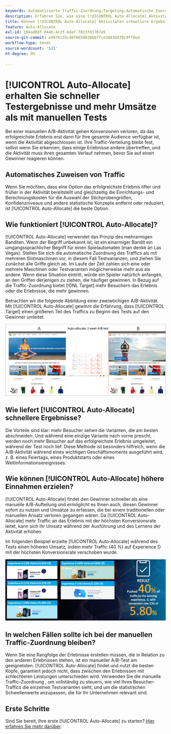 ```yaml
---
keywords: Automatisierte Traffic-Zuordnung;Targeting;Automatische Zuordnung;Automatische Zuordnung
description: Erfahren Sie, wie eine [!UICONTROL Auto Allocate] Aktivität  [!DNL Adobe Target] /einen Gewinner aus zwei oder mehr Erlebnissen identifiziert und automatisch mehr Traffic an den Gewinner weiterleitet.
title: Können [!UICONTROL Auto-Allocate] Aktivitäten schnellere Ergebnisse und höhere Umsätze erzielen?
feature: Auto-Allocate
exl-id: 104ad88f-044b-4c2f-bdaf-f023fd1787a5
source-git-commit: e9976135c46f6658030b07fce384364f0c9ff0ed
workflow-type: tm+mt
source-wordcount: '521'
ht-degree: 0%

---
```


# [!UICONTROL Auto-Allocate] erhalten Sie schneller Testergebnisse und mehr Umsätze als mit manuellen Tests

Bei einer manuellen A/B-Aktivität gehen Konversionen verloren, da das erfolgreichste Erlebnis erst dann für Ihre gesamte Audience verfügbar ist, wenn die Aktivität abgeschlossen ist. Ihre Traffic-Verteilung bleibt fest, selbst wenn Sie erkennen, dass einige Erlebnisse andere übertreffen, und die Aktivität muss ihren gesamten Verlauf nehmen, bevor Sie auf einen Gewinner reagieren können.

## Automatisches Zuweisen von Traffic

Wenn Sie möchten, dass eine Option das erfolgreichste Erlebnis öfter und früher in der Aktivität bereitstellt und gleichzeitig die Einrichtungs- und Berechnungskosten für die Auswahl der Stichprobengrößen, Konfidenzniveaus und andere statistische Konzepte entfernt oder reduziert, ist [!UICONTROL Auto-Allocate] die beste Option.

## Wie funktioniert [!UICONTROL Auto-Allocate]?

[!UICONTROL Auto-Allocate] verwendet das Prinzip des mehrarmigen Banditen. Wenn der Begriff unbekannt ist, ist ein einarmiger Bandit ein umgangssprachlicher Begriff für einen Spielautomaten (man denke an Las Vegas). Stellen Sie sich die automatische Zuordnung des Traffics als mit mehreren Slotmaschinen vor, in diesem Fall Testvarianzen, und ziehen Sie zunächst alle Griffe gleich ab. Im Laufe der Zeit zahlen sich eine oder mehrere Maschinen oder Testvarianten möglicherweise mehr aus als andere. Wenn diese Situation eintritt, würde ein Spieler natürlich anfangen, an den Griffen derjenigen zu ziehen, die häufiger gewinnen. In Bezug auf die Traffic-Zuordnung bietet [!DNL Target] mehr Besuchern das Erlebnis oder die Erlebnisse, die mehr gewinnen.

Betrachten wir die folgende Abbildung einer zweiwöchigen A/B-Aktivität. Mit [!UICONTROL Auto-Allocate] gewinnt die Erfahrung, dass [!UICONTROL Target] einen größeren Teil des Traffics zu Beginn des Tests auf den Gewinner umleitet.

![Abbildung zur automatischen Zuordnung](/help/main/c-activities/automated-traffic-allocation/assets/Auto-Allocate-test.png)

## Wie liefert [!UICONTROL Auto-Allocate] schnellere Ergebnisse?

Die Vorteile sind klar: mehr Besucher sehen die Varianten, die am besten abschneiden. Und während eine einzige Variante nach vorne prescht, werden noch mehr Besucher auf das erfolgreichste Erlebnis umgeleitet, während der Test noch lief. Diese Methode ist besonders hilfreich, wenn die A/B-Aktivität während eines wichtigen Geschäftsmoments ausgeführt wird, z. B. eines Feiertags, eines Produktstarts oder eines Weltinformationsereignisses.

## Wie können [!UICONTROL Auto-Allocate] höhere Einnahmen erzielen?

[!UICONTROL Auto-Allocate] findet den Gewinner schneller als eine manuelle A/B-Aufteilung und ermöglicht es Ihnen auch, diesen Gewinner sofort zu nutzen und Umsätze zu erfassen, die bei einem traditionellen oder manuellen Ansatz verloren gegangen wären. Da [!UICONTROL Auto-Allocate] mehr Traffic an das Erlebnis mit der höchsten Konversionsrate leitet, kann sich Ihr Umsatz während der Ausführung und des Lernens der Aktivität erhöhen.

Im folgenden Beispiel erzielte [!UICONTROL Auto-Allocate] während des Tests einen höheren Umsatz, indem mehr Traffic (40 %) auf Experience D mit der höchsten Konversionsrate verschoben wurde.

![Die automatische Zuordnung bietet eine höhere Umsatzabbildung](/help/main/c-activities/automated-traffic-allocation/assets/five-experiences.png)

## In welchen Fällen sollte ich bei der manuellen Traffic-Zuordnung bleiben?

Wenn Sie eine Rangfolge der Erlebnisse erstellen müssen, die in Relation zu den anderen Erlebnissen stehen, ist ein manueller A/B-Test am geeignetsten. [!UICONTROL Auto-Allocate] findet und nutzt die besten Köpfe, garantiert jedoch nicht, dass zwischen den Erlebnissen mit schlechteren Leistungen unterschieden wird. Verwenden Sie die manuelle Traffic-Zuordnung , um vollständig zu steuern, wie viel Ihres Besucher-Traffics die einzelnen Testvarianten sieht, und um die statistischen Schwellenwerte anzupassen, die für Ihr Unternehmen relevant sind.

## Erste Schritte

Sind Sie bereit, Ihre erste [!UICONTROL Auto-Allocate] zu starten? [Hier erfahren Sie mehr darüber](/help/main/c-activities/automated-traffic-allocation/automated-traffic-allocation.md).

